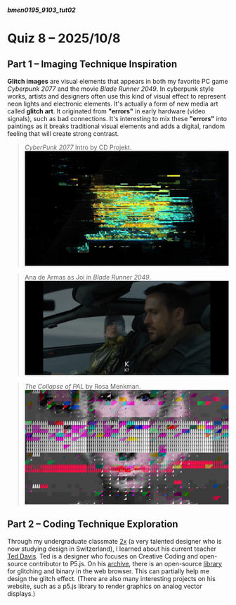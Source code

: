 ##### bmen0195_9103_tut02
# Quiz 8 – 2025/10/8
## Part 1 – Imaging Technique Inspiration

**Glitch images** are visual elements that appears in both my favorite PC game *Cyberpunk 2077* and the movie *Blade Runner 2049*. In cyberpunk style works, artists and designers often use this kind of visual effect to represent neon lights and electronic elements. It's actually a form of new media art called **glitch art**. It originated from **"errors"** in early hardware (video signals), such as bad connections. It's interesting to mix these **"errors"** into paintings as it breaks traditional visual elements and adds a digital, random feeling that will create strong contrast.

> *CyberPunk 2077* Intro by CD Projekt.
![CyberPunk 2077 Intro by CD Projekt.](image/cyberpunk-logo-glitch-intro.jpg)


> Ana de Armas as Joi in *Blade Runner 2049*.
![Ana de Armas as Joi in Blade Runner 2049.](image/20251008204814_129_417.png)


> *The Collapse of PAL* by Rosa Menkman.
![Rosa Menkman](image/screen-shot-2017-10-09-at-10-39-31-am.png)

## Part 2 – Coding Technique Exploration

Through my undergraduate classmate [2x](https://xxuehaoze.info/) (a very talented designer who is now studying design in Switzerland), I learned about his current teacher [Ted Davis](https://www.fhnw.ch/en/people/ted-davis). Ted is a designer who focuses on Creative Coding and open-source contributor to P5.js. On his [archive](https://teddavis.org/#), there is an open-source [library](https://ffd8.github.io/p5.glitch/) for glitching and binary in the web browser. This can partially help me design the glitch effect. (There are also many interesting projects on his website, such as a p5.js library to render graphics on analog vector displays.)